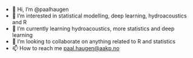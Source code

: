 - 👋 Hi, I’m @paalhaugen
- 👀 I’m interested in statistical modelling, deep learning, hydroacoustics and R
- 🌱 I’m currently learning hydroacoustics, more statistics and deep learning
- 💞️ I’m looking to collaborate on anything related to R and statistics
- 📫 How to reach me paal.haugen@aakp.no
<!---
paalhaugen/paalhaugen is a ✨ special ✨ repository because its `README.md` (this file) appears on your GitHub profile.
You can click the Preview link to take a look at your changes.
--->
